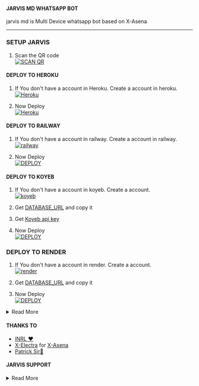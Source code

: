 #### JARVIS MD WHATSAPP BOT
jarvis md is Multi Device whatsapp bot based on X-Asena
***

### SETUP JARVIS

1. Scan the QR code
    <br>
<a href='https://jarvis.lokiser.xyz/' target="_blank"><img alt='SCAN QR' src='https://img.shields.io/badge/Scan_qr-100000?style=for-the-badge&logo=scan&logoColor=white&labelColor=black&color=black'/></a>

#### DEPLOY TO HEROKU 

1. If You don't have a account in Heroku. Create a account in heroku.
    <br>
<a href='https://signup.heroku.com/' target="_blank"><img alt='Heroku' src='https://img.shields.io/badge/-Create-black?style=for-the-badge&logo=heroku&logoColor=white'/></a>

3. Now Deploy
    <br>
<a href='https://jarvis.lokiser.xyz/heroku.html' target="_blank"><img alt='Heroku' src='https://img.shields.io/badge/-Deploy-black?style=for-the-badge&logo=heroku&logoColor=white'/></a>


#### DEPLOY TO RAILWAY

1. If You don't have a account in railway. Create a account in railway.
    <br>
<a href='https://railway.app/login' target="_blank"><img alt='railway' src='https://img.shields.io/badge/-Create-black?style=for-the-badge&logo=railway&logoColor=white'/></a>

2. Now Deploy
    <br>
<a href='https://jarvis.lokiser.xyz/railway.html' target="_blank"><img alt='DEPLOY' src='https://img.shields.io/badge/-DEPLOY-black?style=for-the-badge&logo=railway&logoColor=white'/></a>

#### DEPLOY TO KOYEB 

1. If You don't have a account in koyeb. Create a account.
    <br>
<a href='https://app.koyeb.com/auth/signup' target="_blank"><img alt='koyeb' src='https://img.shields.io/badge/-Create-black?style=for-the-badge&logo=koyeb&logoColor=white'/></a>

3. Get [DATABASE_URL](https://github.com/Loki-Xer/jarvis-md/wiki/Data-base-url) and copy it

4. Get [Koyeb api key](https://app.koyeb.com/account/api)

2. Now Deploy
    <br>
<a href='https://jarvis.lokiser.xyz/koyeb.html' target="_blank"><img alt='DEPLOY' src='https://img.shields.io/badge/-DEPLOY-black?style=for-the-badge&logo=koyeb&logoColor=white'/></a>

### DEPLOY TO RENDER 

1. If You don't have a account in render. Create a account.
    <br>
<a href='https://dashboard.render.com/register' target="_blank"><img alt='render' src='https://img.shields.io/badge/-Create-black?style=for-the-badge&logo=render&logoColor=white'/></a>

3. Get [DATABASE_URL](https://github.com/Loki-Xer/jarvis-md/wiki/Data-base-url) and copy it

2. Now Deploy
    <br>
<a href='https://jarvis.lokiser.xyz/render.html' target="_blank"><img alt='DEPLOY' src='https://img.shields.io/badge/-DEPLOY-black?style=for-the-badge&logo=render&logoColor=white'/></a>

<details close>
    
<summary>Read More</summary>

### 1. Customise Bot

 Go to Environment Variables and editi and use

### 2. To Run Bot 24×7
    
 Copy the web url and add to the Environment Variables as SERVERURL
   

  </details>
 

#### THANKS TO
- [INRL ❤️](https://github.com/inrl-official) <br>
- [X-Electra](https://github.com/inrl-official) for [X-Asena](https://github.com/X-Electra/X-Asena)
- [Patrick Sir💜](https://wa.me+918943257567text?=you+are+great-sir+🤍)

#### JARVIS SUPPORT 


<details close>
<summary>Read More</summary>
    <br>
<a href="https://whatsapp.com/channel/0029Va9dOax4o7qDb6pVvp34"><img alt="WhatsApp" src="https://img.shields.io/badge/-Whatsapp%20Channel-white?style=for-the-badge&logo=whatsapp&logoColor=black"/></a>
    <br>
<br>
<a href="https://chat.whatsapp.com/HCRUrl9kCvEL6v7OhmG5BR"><img alt="WhatsApp" src="https://img.shields.io/badge/WhatsApp-25D366?style=for-the-badge&logo=whatsapp&logoColor=white"/></a>
    <br>
<br>
<a href='https://github.com/IRON-M4N/Jarvis-MD-Plugins' target="_blank"><img alt='jarvis-md' src='https://img.shields.io/badge/EXPLUGIN-100000?style=for-the-badge&logo=scan&logoColor=white&labelColor=black&color=black'/></a>

